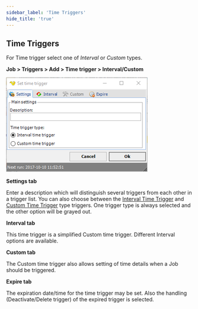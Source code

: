```yaml
---
sidebar_label: 'Time Triggers'
hide_title: 'true'
---
```


## Time Triggers

For Time trigger select one of _Interval_ or _Custom_ types.
 
**Job > Triggers > Add > Time trigger > Interval/Custom**

![](../../../static/img/triggertimesettings.png)

**Settings tab**

Enter a description which will distinguish several triggers from each other in a trigger list. You can also choose between the [Interval Time Trigger](interval-time-trigger) and [Custom Time Trigger](custom-time-trigger) type triggers. One trigger type is always selected and the other option will be grayed out.
 
**Interval tab**

This time trigger is a simplified Custom time trigger. Different Interval options are available.
 
**Custom tab**

The Custom time trigger also allows setting of time details when a Job should be triggered.
 
**Expire tab**

The expiration date/time for the time trigger may be set. Also the handling (Deactivate/Delete trigger) of the expired trigger is selected.